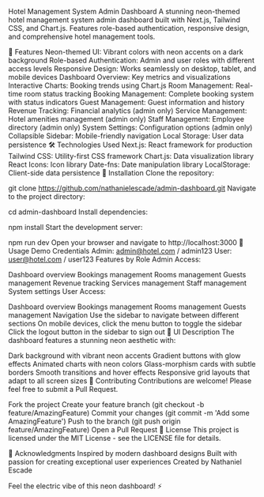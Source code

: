Hotel Management System Admin Dashboard
A stunning neon-themed hotel management system admin dashboard built with Next.js, Tailwind CSS, and Chart.js. Features role-based authentication, responsive design, and comprehensive hotel management tools.

🌟 Features
Neon-themed UI: Vibrant colors with neon accents on a dark background
Role-based Authentication: Admin and user roles with different access levels
Responsive Design: Works seamlessly on desktop, tablet, and mobile devices
Dashboard Overview: Key metrics and visualizations
Interactive Charts: Booking trends using Chart.js
Room Management: Real-time room status tracking
Booking Management: Complete booking system with status indicators
Guest Management: Guest information and history
Revenue Tracking: Financial analytics (admin only)
Service Management: Hotel amenities management (admin only)
Staff Management: Employee directory (admin only)
System Settings: Configuration options (admin only)
Collapsible Sidebar: Mobile-friendly navigation
Local Storage: User data persistence
🛠️ Technologies Used
Next.js: React framework for production
Tailwind CSS: Utility-first CSS framework
Chart.js: Data visualization library
React Icons: Icon library
Date-fns: Date manipulation library
LocalStorage: Client-side data persistence
🚀 Installation
Clone the repository:

git clone https://github.com/nathanielescade/admin-dashboard.git
Navigate to the project directory:

cd admin-dashboard
Install dependencies:

npm install
Start the development server:

npm run dev
Open your browser and navigate to http://localhost:3000
📱 Usage
Demo Credentials
Admin: admin@hotel.com / admin123
User: user@hotel.com / user123
Features by Role
Admin Access:

Dashboard overview
Bookings management
Rooms management
Guests management
Revenue tracking
Services management
Staff management
System settings
User Access:

Dashboard overview
Bookings management
Rooms management
Guests management
Navigation
Use the sidebar to navigate between different sections
On mobile devices, click the menu button to toggle the sidebar
Click the logout button in the sidebar to sign out
🎨 UI Description
The dashboard features a stunning neon aesthetic with:

Dark background with vibrant neon accents
Gradient buttons with glow effects
Animated charts with neon colors
Glass-morphism cards with subtle borders
Smooth transitions and hover effects
Responsive grid layouts that adapt to all screen sizes
🤝 Contributing
Contributions are welcome! Please feel free to submit a Pull Request.

Fork the project
Create your feature branch (git checkout -b feature/AmazingFeature)
Commit your changes (git commit -m 'Add some AmazingFeature')
Push to the branch (git push origin feature/AmazingFeature)
Open a Pull Request
📄 License
This project is licensed under the MIT License - see the LICENSE file for details.

🙏 Acknowledgments
Inspired by modern dashboard designs
Built with passion for creating exceptional user experiences
Created by Nathaniel Escade

Feel the electric vibe of this neon dashboard! ⚡
